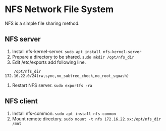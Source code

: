 # NFS Network File System
NFS is a simple file sharing method.

## NFS server
1. Install nfs-kernel-server. `sudo apt install nfs-kernel-server`
1. Prepare a directory to be shared. `sudo mkdir /opt/nfs_dir`
1. Edit /etc/exports  add following line.
````
    /opt/nfs_dir 172.16.22.0/24(rw,sync,no_subtree_check,no_root_squash)
````
1. Restart NFS server. `sudo exportfs -ra`

## NFS client
1. Install nfs-common. `sudo apt install nfs-common`
1. Mount remote directory. `sudo mount -t nfs 172.16.22.xx:/opt/nfs_dir /mnt`
